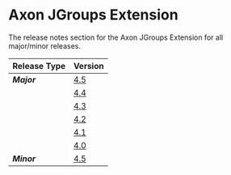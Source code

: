 # Axon JGroups Extension

The release notes section for the Axon JGroups Extension for all major/minor releases.

| Release Type | Version |
| :--- | :--- |
| _**Major**_ | [4.5](rn-jgroups-major-releases.md#release-45) |
|  | [4.4](rn-jgroups-major-releases.md#release-44) |
|  | [4.3](rn-jgroups-major-releases.md#release-43) |
|  | [4.2](rn-jgroups-major-releases.md#release-42) |
|  | [4.1](rn-jgroups-major-releases.md#release-41) |
|  | [4.0](rn-jgroups-major-releases.md#release-40) |
| _**Minor**_ | [4.5](rn-jgroups-minor-releases.md#release-45) |
